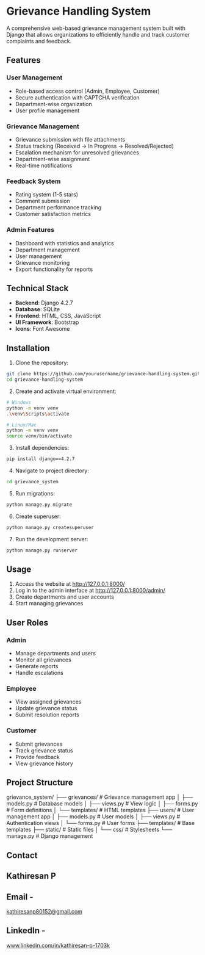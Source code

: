 # Grievance Handling System

A comprehensive web-based grievance management system built with Django that allows organizations to efficiently handle and track customer complaints and feedback.

## Features

### User Management
- Role-based access control (Admin, Employee, Customer)
- Secure authentication with CAPTCHA verification
- Department-wise organization
- User profile management

### Grievance Management
- Grievance submission with file attachments
- Status tracking (Received → In Progress → Resolved/Rejected)
- Escalation mechanism for unresolved grievances
- Department-wise assignment
- Real-time notifications

### Feedback System
- Rating system (1-5 stars)
- Comment submission
- Department performance tracking
- Customer satisfaction metrics

### Admin Features
- Dashboard with statistics and analytics
- Department management
- User management
- Grievance monitoring
- Export functionality for reports

## Technical Stack

- **Backend**: Django 4.2.7
- **Database**: SQLite
- **Frontend**: HTML, CSS, JavaScript
- **UI Framework**: Bootstrap
- **Icons**: Font Awesome

## Installation

1. Clone the repository:
```bash
git clone https://github.com/yourusername/grievance-handling-system.git
cd grievance-handling-system
```

2. Create and activate virtual environment:
```bash
# Windows
python -m venv venv
.\venv\Scripts\activate

# Linux/Mac
python -m venv venv
source venv/bin/activate
```

3. Install dependencies:
```bash
pip install django==4.2.7
```

4. Navigate to project directory:
```bash
cd grievance_system
```

5. Run migrations:
```bash
python manage.py migrate
```

6. Create superuser:
```bash
python manage.py createsuperuser
```

7. Run the development server:
```bash
python manage.py runserver
```

## Usage

1. Access the website at http://127.0.0.1:8000/
2. Log in to the admin interface at http://127.0.0.1:8000/admin/
3. Create departments and user accounts
4. Start managing grievances

## User Roles

### Admin
- Manage departments and users
- Monitor all grievances
- Generate reports
- Handle escalations

### Employee
- View assigned grievances
- Update grievance status
- Submit resolution reports

### Customer
- Submit grievances
- Track grievance status
- Provide feedback
- View grievance history

## Project Structure
grievance_system/
├── grievances/ # Grievance management app
│ ├── models.py # Database models
│ ├── views.py # View logic
│ ├── forms.py # Form definitions
│ └── templates/ # HTML templates
├── users/ # User management app
│ ├── models.py # User models
│ ├── views.py # Authentication views
│ └── forms.py # User forms
├── templates/ # Base templates
├── static/ # Static files
│ └── css/ # Stylesheets
└── manage.py # Django management

## Contact

## Kathiresan P
## Email -
kathiresanp80152@gmail.com
## LinkedIn -
www.linkedin.com/in/kathiresan-p-1703k 
